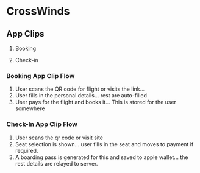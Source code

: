 #  CrossWinds

## App Clips


1. Booking

2. Check-in


### Booking App Clip Flow

1. User scans the QR code for flight or visits the link...
2. User fills in the personal details... rest are auto-filled
3. User pays for the flight and books it... This is stored for the user somewhere

### Check-In App Clip Flow

1. User scans the qr code or visit site
2. Seat selection is shown... user fills in the seat and moves to payment if required.
3. A boarding pass is generated for this and saved to apple wallet... the rest details are relayed to server.

